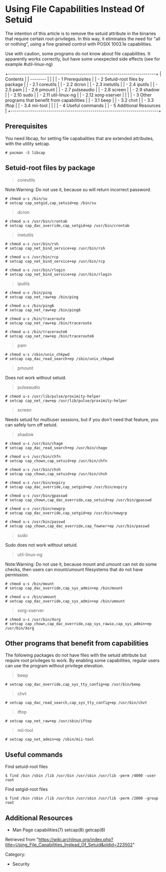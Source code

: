 Using File Capabilities Instead Of Setuid
=========================================

The intention of this article is to remove the setuid attribute in the
binaries that require certain root-privileges. In this way, it
eliminates the need for "all or nothing", using a fine grained control
with POSIX 1003.1e capabilities.

Use with caution, some programs do not know about file capabilities. It
apparently works correctly, but have some unexpected side effects (see
for example #util-linux-ng)

+--------------------------------------------------------------------------+
| Contents                                                                 |
| --------                                                                 |
|                                                                          |
| -   1 Prerequisites                                                      |
| -   2 Setuid-root files by package                                       |
|     -   2.1 coreutils                                                    |
|     -   2.2 dcron                                                        |
|     -   2.3 inetutils                                                    |
|     -   2.4 iputils                                                      |
|     -   2.5 pam                                                          |
|     -   2.6 pmount                                                       |
|     -   2.7 pulseaudio                                                   |
|     -   2.8 screen                                                       |
|     -   2.9 shadow                                                       |
|     -   2.10 sudo                                                        |
|     -   2.11 util-linux-ng                                               |
|     -   2.12 xorg-xserver                                                |
|                                                                          |
| -   3 Other programs that benefit from capabilities                      |
|     -   3.1 beep                                                         |
|     -   3.2 chvt                                                         |
|     -   3.3 iftop                                                        |
|     -   3.4 mii-tool                                                     |
|                                                                          |
| -   4 Useful commands                                                    |
| -   5 Additional Resources                                               |
+--------------------------------------------------------------------------+

Prerequisites
-------------

You need libcap, for setting file capabalities that are extended
attributes, with the utility setcap.

    # pacman -S libcap

Setuid-root files by package
----------------------------

> coreutils

Note:Warning: Do not use it, because su will return incorrect password.

    # chmod u-s /bin/su
    # setcap cap_setgid,cap_setuid+ep /bin/su

> dcron

    # chmod u-s /usr/bin/crontab
    # setcap cap_dac_override,cap_setgid+ep /usr/bin/crontab

> inetutils

    # chmod u-s /usr/bin/rsh
    # setcap cap_net_bind_service+ep /usr/bin/rsh

    # chmod u-s /usr/bin/rcp
    # setcap cap_net_bind_service+ep /usr/bin/rcp

    # chmod u-s /usr/bin/rlogin
    # setcap cap_net_bind_service+ep /usr/bin/rlogin

> iputils

    # chmod u-s /bin/ping
    # setcap cap_net_raw+ep /bin/ping

    # chmod u-s /bin/ping6
    # setcap cap_net_raw+ep /bin/ping6

    # chmod u-s /bin/traceroute
    # setcap cap_net_raw+ep /bin/traceroute

    # chmod u-s /bin/traceroute6
    # setcap cap_net_raw+ep /bin/traceroute6

> pam

    # chmod u-s /sbin/unix_chkpwd
    # setcap cap_dac_read_search+ep /sbin/unix_chkpwd

> pmount

Does not work without setuid.

> pulseaudio

    # chmod u-s /usr/lib/pulse/proximity-helper
    # setcap cap_net_raw+ep /usr/lib/pulse/proximity-helper

> screen

Needs setuid for multiuser sessions, but if you don't need that feature,
you can safely turn off setuid.

> shadow

    # chmod u-s /usr/bin/chage
    # setcap cap_dac_read_search+ep /usr/bin/chage

    # chmod u-s /usr/bin/chfn
    # setcap cap_chown,cap_setuid+ep /usr/bin/chfn

    # chmod u-s /usr/bin/chsh
    # setcap cap_chown,cap_setuid+ep /usr/bin/chsh

    # chmod u-s /usr/bin/expiry
    # setcap cap_dac_override,cap_setgid+ep /usr/bin/expiry

    # chmod u-s /usr/bin/gpasswd
    # setcap cap_chown,cap_dac_override,cap_setuid+ep /usr/bin/gpasswd

    # chmod u-s /usr/bin/newgrp
    # setcap cap_dac_override,cap_setgid+ep /usr/bin/newgrp

    # chmod u-s /usr/bin/passwd
    # setcap cap_chown,cap_dac_override,cap_fowner+ep /usr/bin/passwd

> sudo

Sudo does not work without setuid.

> util-linux-ng

Note:Warning: Do not use it, because mount and umount can not do some
checks, then users can mount/umount filesystems that do not have
permission.

    # chmod u-s /bin/mount
    # setcap cap_dac_override,cap_sys_admin+ep /bin/mount

    # chmod u-s /bin/umount
    # setcap cap_dac_override,cap_sys_admin+ep /bin/umount

> xorg-xserver

    # chmod u-s /usr/bin/Xorg
    # setcap cap_chown,cap_dac_override,cap_sys_rawio,cap_sys_admin+ep /usr/bin/Xorg

Other programs that benefit from capabilities
---------------------------------------------

The following packages do not have files with the setuid attribute but
require root privileges to work. By enabling some capabilities, regular
users can use the program without privilege elevation.

> beep

    # setcap cap_dac_override,cap_sys_tty_config+ep /usr/bin/beep

> chvt

    # setcap cap_dac_read_search,cap_sys_tty_config+ep /usr/bin/chvt

> iftop

    # setcap cap_net_raw+ep /usr/sbin/iftop

> mii-tool

    # setcap cap_net_admin+ep /sbin/mii-tool

Useful commands
---------------

Find setuid-root files

    $ find /bin /sbin /lib /usr/bin /usr/sbin /usr/lib -perm /4000 -user root

Find setgid-root files

    $ find /bin /sbin /lib /usr/bin /usr/sbin /usr/lib -perm /2000 -group root

Additional Resources
--------------------

-   Man Page capabilities(7) setcap(8) getcap(8)

Retrieved from
"https://wiki.archlinux.org/index.php?title=Using_File_Capabilities_Instead_Of_Setuid&oldid=223502"

Category:

-   Security
